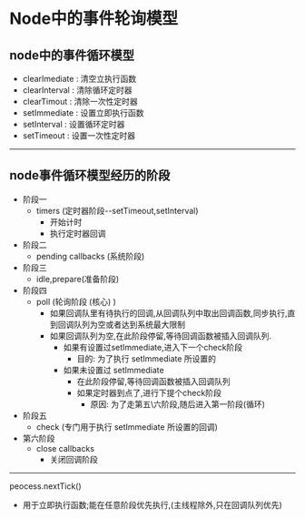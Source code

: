 # Node中的事件轮询模型

## node中的事件循环模型

- clearImediate : 清空立执行函数
- clearInterval : 清除循环定时器
- clearTimout : 清除一次性定时器
- setImmediate : 设置立即执行函数
- setInterval : 设置循环定时器
- setTimeout : 设置一次性定时器

---



## node事件循环模型经历的阶段

- 阶段一
  - timers (定时器阶段--setTimeout,setInterval)
    - 开始计时
    - 执行定时器回调
- 阶段二
  - pending callbacks (系统阶段)
- 阶段三
  - idle,prepare(准备阶段)
- 阶段四
  - poll (轮询阶段 (核心) )
    - 如果回调队里有待执行的回调,从回调队列中取出回调函数,同步执行,直到回调队列为空或者达到系统最大限制
    - 如果回调队列为空,在此阶段停留,等待回调函数被插入回调队列.
      - 如果有设置过setImmediate,进入下一个check阶段
        - 目的: 为了执行 setImmediate 所设置的
      - 如果未设置过 setImmediate
        - 在此阶段停留,等待回调函数被插入回调队列
        - 如果定时器到点了,进行下提个check阶段
          - 原因: 为了走第五\六阶段,随后进入第一阶段(循环)
- 阶段五
  - check (专门用于执行 setImmediate 所设置的回调)
- 第六阶段
  - close callbacks
    - 关闭回调阶段

---

peocess.nextTick() 

- 用于立即执行函数;能在任意阶段优先执行,(主线程除外,只在回调队列优先)







